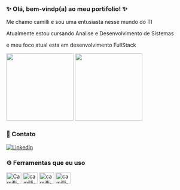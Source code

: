 ### ✨ Olá, bem-vindp(a) ao meu portifolio! ✨

Me chamo camilli e sou uma entusiasta nesse mundo do TI

Atualmente estou cursando Analise e Desenvolvimento de Sistemas

e meu foco atual esta em desenvolvimento FullStack

<div>
  
   <img height="180em" src="https://github-readme-stats.vercel.app/api?username=CamilliCerutti&show_icons=true&theme=tokyonight"/>
 <img height="180em" src="https://github-readme-stats.vercel.app/api/top-langs/?username=CamilliCerutti&layout=compact&theme=tokyonight"/>
  
  ### 💬 Contato
  [![Linkedin](https://img.shields.io/badge/LinkedIn-0077B5?style=for-the-badge&logo=linkedin&logoColor=white)](https://www.linkedin.com/in/camilli-cerutti-dev/)

  ### ⚙️ Ferramentas que eu uso
  <img align="center" alt="Camilli-html" height="30" width="40" src="https://cdn.jsdelivr.net/gh/devicons/devicon/icons/html5/html5-original.svg"/>
  <img align="center" alt="camilli-css" height="30" width="40" src="https://cdn.jsdelivr.net/gh/devicons/devicon/icons/css3/css3-original-wordmark.svg"/>
  <img align="center" alt="camilli-python" height="30" width="40" src="https://cdn.jsdelivr.net/gh/devicons/devicon/icons/python/python-original.svg"/>
  <img align="center" alt="camilli-java" height="30" width="40" src="https://cdn.jsdelivr.net/gh/devicons/devicon/icons/java/java-original.svg"/>

</div>

